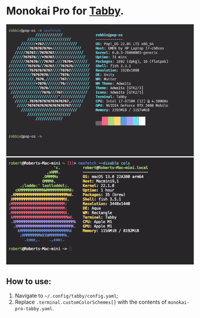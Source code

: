 # Monokai Pro for [Tabby](https://github.com/Eugeny/tabby).
<p align="center">
	<img src="./screenshot.png"/>
	<img src="./screenshot2.png"/>
</p>

## How to use:

1. Navigate to ```~/.config/tabby/config.yaml```;
2. Replace ```.terminal.customColorSchemes[]``` with the contents of ```monokai-pro-tabby.yaml```.
